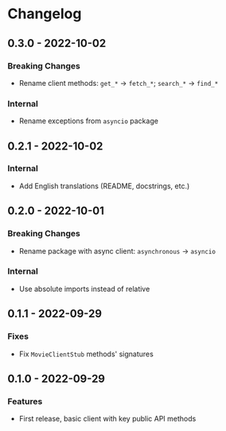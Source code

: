 # Changelog

## 0.3.0 - 2022-10-02

### Breaking Changes
- Rename client methods: `get_*` -> `fetch_*`; `search_*` -> `find_*`

### Internal
- Rename exceptions from `asyncio` package

## 0.2.1 - 2022-10-02

### Internal
- Add English translations (README, docstrings, etc.)

## 0.2.0 - 2022-10-01

### Breaking Changes
- Rename package with async client: `asynchronous` -> `asyncio`

### Internal
- Use absolute imports instead of relative

## 0.1.1 - 2022-09-29

### Fixes
- Fix `MovieClientStub` methods' signatures

## 0.1.0 - 2022-09-29

### Features
- First release, basic client with key public API methods
